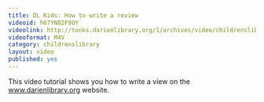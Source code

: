 ```yaml
---
title: DL Kids: How to write a review
videoid: h67YNO2F8OY
videolink: http://tonks.darienlibrary.org/1/archives/video/childrenslibrary/20100614_kids_write_review.mp4
videoformat: M4V
category: childrenslibrary
layout: video
published: yes
---
```


This video tutorial shows you how to write a view on the www.darienlibrary.org website.